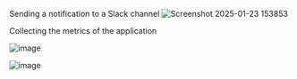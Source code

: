 

Sending a notification to a Slack channel
![Screenshot 2025-01-23 153853](https://github.com/user-attachments/assets/e710cf44-7bd4-4b7e-be39-a67750f2417c)



Collecting the metrics of the application 

![image](https://github.com/user-attachments/assets/7be9d883-7cdf-4468-91ae-fde255cd9ae4)

![image](https://github.com/user-attachments/assets/80c75344-f3db-4d69-b507-ea914fa84c0d)


